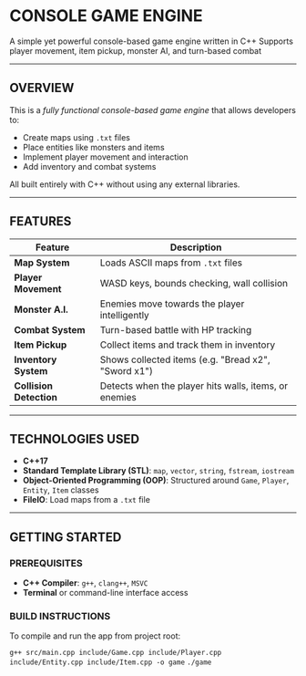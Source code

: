# CONSOLE GAME ENGINE

A simple yet powerful console-based game engine written in C++
Supports player movement, item pickup, monster AI, and turn-based combat

-------------------------------------------------------------------------

## OVERVIEW

This is a *fully functional console-based game engine* that allows developers to:

 - Create maps using `.txt` files
 - Place entities like monsters and items
 - Implement player movement and interaction
 - Add inventory and combat systems

All built entirely with C++ without using any external libraries.

-------------------------------------------------------------------------

## FEATURES

| Feature | Description |
|---------|-------------|
| **Map System** | Loads ASCII maps from `.txt` files |
| **Player Movement** | WASD keys, bounds checking, wall collision |
| **Monster A.I.** | Enemies move towards the player intelligently |
| **Combat System** | Turn-based battle with HP tracking |
| **Item Pickup** | Collect items and track them in inventory |
| **Inventory System** | Shows collected items (e.g. "Bread x2", "Sword x1") |
| **Collision Detection** | Detects when the player hits walls, items, or enemies |

-------------------------------------------------------------------------

## TECHNOLOGIES USED

 - **C++17**
 - **Standard Template Library (STL)**: `map`, `vector`, `string`, `fstream`, `iostream`
 - **Object-Oriented Programming (OOP)**: Structured around `Game`, `Player`, `Entity`, `Item` classes
 - **FileIO**: Load maps from a `.txt` file

-------------------------------------------------------------------------

## GETTING STARTED

### PREREQUISITES

 - **C++ Compiler**: `g++`, `clang++`, `MSVC`
 - **Terminal** or command-line interface access

### BUILD INSTRUCTIONS

To compile and run the app from project root:

`g++ src/main.cpp include/Game.cpp include/Player.cpp include/Entity.cpp include/Item.cpp -o game`
`./game`
